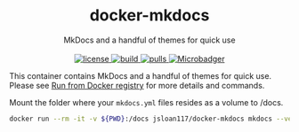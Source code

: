 <h1 align="center">
  docker-mkdocs
</h1>

<p align="center">
  MkDocs and a handful of themes for quick use
  <br/><br/>

  <a href="https://github.com/jsloan117/docker-mkdocs/blob/master/LICENSE/">
    <img alt="license" src="https://img.shields.io/badge/License-GPLv3-blue.svg" />
  </a>
  <a href="https://dev.azure.com/jsloan117/docker-containers/_build?definitionId=6">
    <img alt="build" src="https://dev.azure.com/jsloan117/docker-containers/_apis/build/status/mkdocs?branchName=master" />
  </a>
  <a href="https://hub.docker.com/r/jsloan117/docker-mkdocs/">
    <img alt="pulls" src="https://img.shields.io/docker/pulls/jsloan117/docker-mkdocs.svg" />
  </a>
  <a href="https://microbadger.com/images/jsloan117/docker-mkdocs">
    <img alt="Microbadger" src="https://images.microbadger.com/badges/image/jsloan117/docker-mkdocs.svg" />
  </a>
</p>

This container contains MkDocs and a handful of themes for quick use. Please see [Run from Docker registry](http://jsloan117.github.io/docker-mkdocs/run-from-docker-registry) for more details and commands.

Mount the folder where your `mkdocs.yml` files resides as a volume to /docs.

``` bash
docker run --rm -it -v ${PWD}:/docs jsloan117/docker-mkdocs mkdocs --version
```
